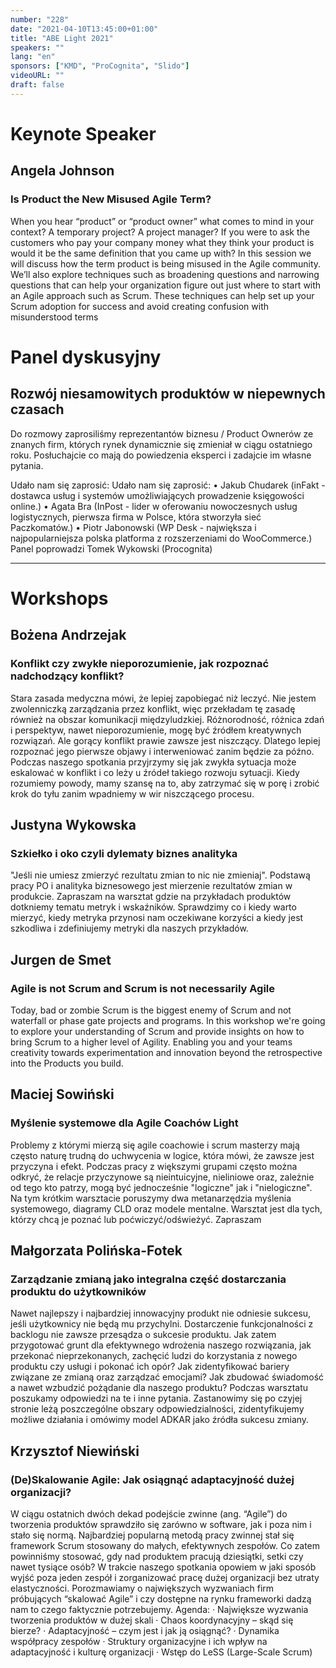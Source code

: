 ```yaml
---
number: "228"
date: "2021-04-10T13:45:00+01:00"
title: "ABE Light 2021"
speakers: ""
lang: "en"
sponsors: ["KMD", "ProCognita", "Slido"]
videoURL: ""
draft: false
---
```


# Keynote Speaker

## Angela Johnson
### Is Product the New Misused Agile Term?

When you hear “product” or “product owner” what comes to mind in your context? A temporary project? A project manager? If you were to ask the customers who pay your company money what they think your product is would it be the same definition that you came up with?
In this session we will discuss how the term product is being misused in the Agile community. We’ll also explore techniques such as broadening questions and narrowing questions that can help your organization figure out just where to start with an Agile approach such as Scrum. These techniques can help set up your Scrum adoption for success and avoid creating confusion with misunderstood terms

# Panel dyskusyjny

## Rozwój niesamowitych produktów w niepewnych czasach

Do rozmowy zaprosiliśmy reprezentantów biznesu / Product Ownerów ze znanych firm, których rynek dynamicznie się zmieniał w ciągu ostatniego roku. Posłuchajcie co mają do powiedzenia eksperci i zadajcie im własne pytania.

Udało nam się zaprosić:
Udało nam się zaprosić:
• Jakub Chudarek (inFakt - dostawca usług i systemów umożliwiających prowadzenie księgowości online.)
• Agata Bra (InPost - lider w oferowaniu nowoczesnych usług logistycznych, pierwsza firma w Polsce, która stworzyła sieć Paczkomatów.)
• Piotr Jabonowski (WP Desk - największa i najpopularniejsza polska platforma z rozszerzeniami do WooCommerce.)
Panel poprowadzi Tomek Wykowski (Procognita)

-------------

# Workshops

## Bożena Andrzejak
### Konflikt czy zwykłe nieporozumienie, jak rozpoznać nadchodzący konflikt? 

Stara zasada medyczna mówi, że lepiej zapobiegać niż leczyć. Nie jestem zwolenniczką zarządzania przez konflikt, więc przekładam tę zasadę również na obszar komunikacji międzyludzkiej. Różnorodność, różnica zdań i perspektyw, nawet nieporozumienie, mogę być źródłem kreatywnych rozwiązań. Ale gorący konflikt prawie zawsze jest niszczący.
Dlatego lepiej rozpoznać jego pierwsze objawy i interweniować zanim będzie za późno. Podczas naszego spotkania przyjrzymy się jak zwykła sytuacja może eskalować w konflikt i co leży u źródeł takiego rozwoju sytuacji. Kiedy rozumiemy powody, mamy szansę na to, aby zatrzymać się w porę i zrobić krok do tyłu zanim wpadniemy w wir niszczącego procesu.

## Justyna Wykowska
### Szkiełko i oko czyli dylematy biznes analityka 

"Jeśli nie umiesz zmierzyć rezultatu zmian to nic nie zmieniaj". Podstawą pracy PO i analityka biznesowego jest mierzenie rezultatów zmian w produkcie. Zapraszam na warsztat gdzie na przykładach produktów dotkniemy tematu metryk i wskaźników. Sprawdzimy co i kiedy warto mierzyć, kiedy metryka przynosi nam oczekiwane korzyści a kiedy jest szkodliwa i zdefiniujemy metryki dla naszych przykładów.

## Jurgen de Smet
### Agile is not Scrum and Scrum is not necessarily Agile 

Today, bad or zombie Scrum is the biggest enemy of Scrum and not waterfall or phase gate projects and programs. In this workshop we're going to explore your understanding of Scrum and provide insights on how to bring Scrum to a higher level of Agility. Enabling you and your teams creativity towards experimentation and innovation beyond the retrospective into the Products you build.

## Maciej Sowiński
### Myślenie systemowe dla Agile Coachów Light 

Problemy z którymi mierzą się agile coachowie i scrum masterzy mają często naturę trudną do uchwycenia w logice, która mówi, że zawsze jest przyczyna i efekt. Podczas pracy z większymi grupami często można odkryć, że relacje przyczynowe są nieintuicyjne, nieliniowe oraz, zależnie od tego kto patrzy, mogą być jednocześnie "logiczne" jak i "nielogiczne". Na tym krótkim warsztacie poruszymy dwa metanarzędzia myślenia systemowego, diagramy CLD oraz modele mentalne. Warsztat jest dla tych, którzy chcą je poznać lub poćwiczyć/odświeżyć. Zapraszam

## Małgorzata Polińska-Fotek
### Zarządzanie zmianą jako integralna część dostarczania produktu do użytkowników 

Nawet najlepszy i najbardziej innowacyjny produkt nie odniesie sukcesu, jeśli użytkownicy nie będą mu przychylni. Dostarczenie funkcjonalności z backlogu nie zawsze przesądza o sukcesie produktu. Jak zatem przygotować grunt dla efektywnego wdrożenia naszego rozwiązania, jak przekonać nieprzekonanych, zachęcić ludzi do korzystania z nowego produktu czy usługi i pokonać ich opór? Jak zidentyfikować bariery związane ze zmianą oraz zarządzać emocjami? Jak zbudować świadomość a nawet wzbudzić pożądanie dla naszego produktu? Podczas warsztatu poszukamy odpowiedzi na te i inne pytania. Zastanowimy się po czyjej stronie leżą poszczególne obszary odpowiedzialności, zidentyfikujemy możliwe działania i omówimy model ADKAR jako źródła sukcesu zmiany.

## Krzysztof Niewiński
### (De)Skalowanie Agile: Jak osiągnąć adaptacyjność dużej organizacji? 

W ciągu ostatnich dwóch dekad podejście zwinne (ang. “Agile”) do tworzenia produktów sprawdziło się zarówno w software, jak i poza nim i stało się normą. Najbardziej popularną metodą pracy zwinnej stał się framework Scrum stosowany do małych, efektywnych zespołów. Co zatem powinniśmy stosować, gdy nad produktem pracują dziesiątki, setki czy nawet tysiące osób? W trakcie naszego spotkania opowiem w jaki sposób wyjść poza jeden zespół i zorganizować pracę dużej organizacji bez utraty elastyczności. Porozmawiamy o największych wyzwaniach firm próbujących “skalować Agile” i czy dostępne na rynku frameworki dadzą nam to czego faktycznie potrzebujemy.
Agenda:
· Największe wyzwania tworzenia produktów w dużej skali
· Chaos koordynacyjny – skąd się bierze?
· Adaptacyjność – czym jest i jak ją osiągnąć?
· Dynamika współpracy zespołów
· Struktury organizacyjne i ich wpływ na adaptacyjność i kulturę organizacji
· Wstęp do LeSS (Large-Scale Scrum)
